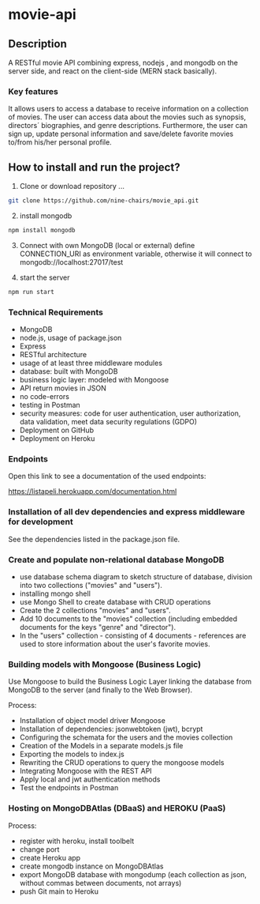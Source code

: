 
# movie-api



## Description

A RESTful movie API combining express, nodejs , and mongodb on the server side, and react on the client-side (MERN stack basically).



### Key features

It allows users to access a database to receive information on a collection of movies. The user can access data about the movies such
as synopsis, directors´ biographies, and genre descriptions. Furthermore, the user can sign up, update personal information and save/delete favorite movies to/from his/her personal profile.



## How to install and run the project?

1. Clone or download repository ...
```bash
git clone https://github.com/nine-chairs/movie_api.git
```

2. install mongodb
```bash
npm install mongodb
```

3. Connect with own MongoDB (local or external)
define CONNECTION_URI as environment variable, otherwise it will connect to mongodb://localhost:27017/test

4. start the server
```bash
npm run start
```



### Technical Requirements

* MongoDB
* node.js, usage of package.json
* Express
* RESTful architecture
* usage of at least three middleware modules
* database: built with MongoDB
* business logic layer: modeled with Mongoose
* API return movies in JSON
* no code-errors
* testing in Postman
* security measures: code for user authentication, user authorization, data validation, meet data security regulations (GDPO)
* Deployment on GitHub
* Deployment on Heroku



### Endpoints

Open this link to see a documentation of the used endpoints:

https://listapeli.herokuapp.com/documentation.html



### Installation of all dev dependencies and express middleware for development

See the dependencies listed in the package.json file.



### Create and populate non-relational database MongoDB

* use database schema diagram to sketch structure of database, division into two collections ("movies" and "users").
* installing mongo shell
* use Mongo Shell to create database with CRUD operations
* Create the 2 collections "movies" and "users".
* Add 10 documents to the "movies" collection (including embedded documents for the keys "genre" and "director").
* In the "users" collection - consisting of 4 documents - references are used to store information about the user's favorite movies.



### Building models with Mongoose (Business Logic)

Use Mongoose to build the Business Logic Layer linking the database from MongoDB to the server (and finally to the Web Browser).

Process:

* Installation of object model driver Mongoose
* Installation of dependencies: jsonwebtoken (jwt), bcrypt
* Configuring the schemata for the users and the movies collection
* Creation of the Models in a separate models.js file
* Exporting the models to index.js
* Rewriting the CRUD operations to query the mongoose models
* Integrating Mongoose with the REST API
* Apply local and jwt authentication methods
* Test the endpoints in Postman



### Hosting on MongoDBAtlas (DBaaS) and HEROKU (PaaS)

Process:

* register with heroku, install toolbelt
* change port
* create Heroku app
* create mongodb instance on MongoDBAtlas
* export MongoDB database with mongodump (each collection as json, without commas between documents, not arrays)
* push Git main to Heroku

